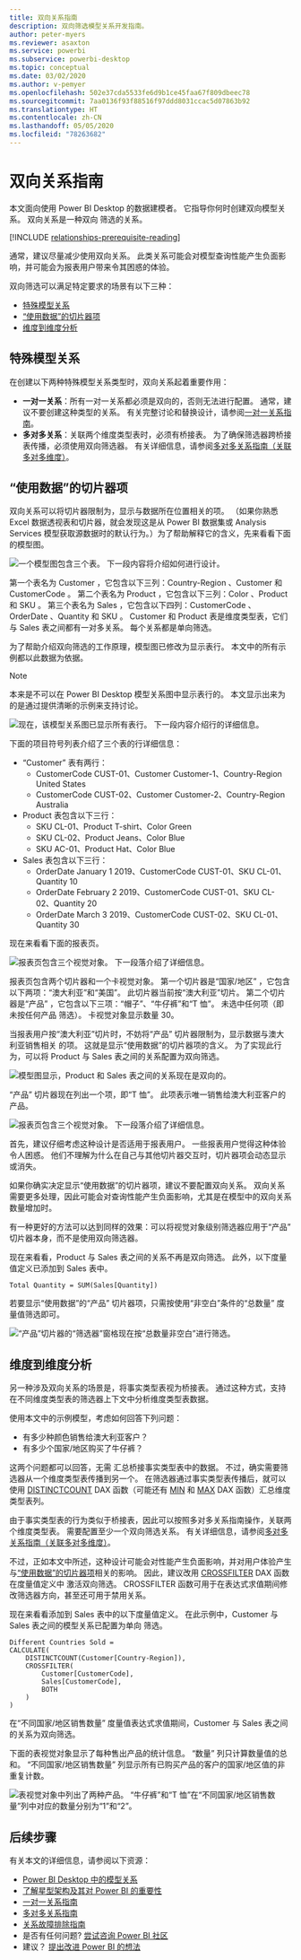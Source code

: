 ```yaml
---
title: 双向关系指南
description: 双向筛选模型关系开发指南。
author: peter-myers
ms.reviewer: asaxton
ms.service: powerbi
ms.subservice: powerbi-desktop
ms.topic: conceptual
ms.date: 03/02/2020
ms.author: v-pemyer
ms.openlocfilehash: 502e37cda5533fe6d9b1ce45faa67f809dbeec78
ms.sourcegitcommit: 7aa0136f93f88516f97ddd8031ccac5d07863b92
ms.translationtype: HT
ms.contentlocale: zh-CN
ms.lasthandoff: 05/05/2020
ms.locfileid: "78263682"
---
```

# <a name="bi-directional-relationship-guidance"></a>双向关系指南

本文面向使用 Power BI Desktop 的数据建模者。 它指导你何时创建双向模型关系。 双向关系是一种双向  筛选的关系。

[!INCLUDE [relationships-prerequisite-reading](includes/relationships-prerequisite-reading.md)]

通常，建议尽量减少使用双向关系。 此类关系可能会对模型查询性能产生负面影响，并可能会为报表用户带来令其困惑的体验。

双向筛选可以满足特定要求的场景有以下三种：

- [特殊模型关系](#special-model-relationships)
- [“使用数据”的切片器项](#slicer-items-with-data)
- [维度到维度分析](#dimension-to-dimension-analysis)

## <a name="special-model-relationships"></a>特殊模型关系

在创建以下两种特殊模型关系类型时，双向关系起着重要作用：

- **一对一关系**：所有一对一关系都必须是双向的，否则无法进行配置。 通常，建议不要创建这种类型的关系。 有关完整讨论和替换设计，请参阅[一对一关系指南](relationships-one-to-one.md)。
- **多对多关系**：关联两个维度类型表时，必须有桥接表。 为了确保筛选器跨桥接表传播，必须使用双向筛选器。 有关详细信息，请参阅[多对多关系指南（关联多对多维度）](relationships-many-to-many.md#relate-many-to-many-dimensions)。

## <a name="slicer-items-with-data"></a>“使用数据”的切片器项

双向关系可以将切片器限制为，显示与数据所在位置相关的项。 （如果你熟悉 Excel 数据透视表和切片器，就会发现这是从 Power BI 数据集或 Analysis Services 模型获取源数据时的默认行为。）为了帮助解释它的含义，先来看看下面的模型图。

![一个模型图包含三个表。 下一段内容将介绍如何进行设计。](media/relationships-bidirectional-filtering/sales-model-diagram.png)

第一个表名为 Customer  ，它包含以下三列：Country-Region  、Customer  和 CustomerCode  。 第二个表名为 Product  ，它包含以下三列：Color  、Product  和 SKU  。 第三个表名为 Sales  ，它包含以下四列：CustomerCode  、OrderDate  、Quantity  和 SKU  。 Customer  和 Product  表是维度类型表，它们与 Sales  表之间都有一对多关系。 每个关系都是单向筛选。

为了帮助介绍双向筛选的工作原理，模型图已修改为显示表行。 本文中的所有示例都以此数据为依据。

> [!NOTE]
> 本来是不可以在 Power BI Desktop 模型关系图中显示表行的。 本文显示出来为的是通过提供清晰的示例来支持讨论。

![现在，该模型关系图已显示所有表行。 下一段内容介绍行的详细信息。](media/relationships-bidirectional-filtering/sales-model-diagram-rows.png)

下面的项目符号列表介绍了三个表的行详细信息：

- “Customer”  表有两行：
  - CustomerCode  CUST-01、Customer  Customer-1、Country-Region  United States
  - CustomerCode  CUST-02、Customer  Customer-2、Country-Region  Australia
- Product  表包含以下三行：
  - SKU  CL-01、Product  T-shirt、Color  Green
  - SKU  CL-02、Product  Jeans、Color  Blue
  - SKU  AC-01、Product  Hat、Color  Blue
- Sales  表包含以下三行：
  - OrderDate  January 1 2019、CustomerCode  CUST-01、SKU  CL-01、Quantity  10
  - OrderDate  February 2 2019、CustomerCode  CUST-01、SKU  CL-02、Quantity  20
  - OrderDate  March 3 2019、CustomerCode  CUST-02、SKU  CL-01、Quantity  30

现在来看看下面的报表页。

![报表页包含三个视觉对象。 下一段落介绍了详细信息。](media/relationships-bidirectional-filtering/sales-report-no-bi-directional-filter.png)

报表页包含两个切片器和一个卡视觉对象。 第一个切片器是“国家/地区”  ，它包含以下两项：“澳大利亚”和“美国”。 此切片器当前按“澳大利亚”切片。 第二个切片器是“产品”  ，它包含以下三项：“帽子”、“牛仔裤”和“T 恤”。 未选中任何项（即未按任何产品  筛选）。 卡视觉对象显示数量 30。

当报表用户按“澳大利亚”切片时，不妨将“产品”  切片器限制为，显示数据与澳大利亚销售相关  的项。 这就是显示“使用数据”的切片器项的含义。 为了实现此行为，可以将 Product  与 Sales  表之间的关系配置为双向筛选。

![模型图显示，Product 和 Sales 表之间的关系现在是双向的。](media/relationships-bidirectional-filtering/sales-model-diagram-rows-bi-directional-filter.png)

“产品”  切片器现在列出一个项，即“T 恤”。 此项表示唯一销售给澳大利亚客户的产品。

![报表页包含三个视觉对象。 下一段落介绍了详细信息。](media/relationships-bidirectional-filtering/sales-report-bi-directional-filter.png)

首先，建议仔细考虑这种设计是否适用于报表用户。 一些报表用户觉得这种体验令人困惑。 他们不理解为什么在自己与其他切片器交互时，切片器项会动态显示或消失。

如果你确实决定显示“使用数据”的切片器项，建议不要配置双向关系。 双向关系需要更多处理，因此可能会对查询性能产生负面影响，尤其是在模型中的双向关系数量增加时。

有一种更好的方法可以达到同样的效果：可以将视觉对象级别筛选器应用于“产品”  切片器本身，而不是使用双向筛选器。

现在来看看，Product  与 Sales  表之间的关系不再是双向筛选。 此外，以下度量值定义已添加到 Sales  表中。

```dax
Total Quantity = SUM(Sales[Quantity])
```

若要显示“使用数据”的“产品”  切片器项，只需按使用“非空白”条件的“总数量”  度量值筛选即可。

![“产品”切片器的“筛选器”窗格现在按“总数量非空白”进行筛选。](media/relationships-bidirectional-filtering/filter-product-slicer-measure-is-not-blank.png)

## <a name="dimension-to-dimension-analysis"></a>维度到维度分析

另一种涉及双向关系的场景是，将事实类型表视为桥接表。 通过这种方式，支持在不同维度类型表的筛选器上下文中分析维度类型表数据。

使用本文中的示例模型，考虑如何回答下列问题：

- 有多少种颜色销售给澳大利亚客户？
- 有多少个国家/地区购买了牛仔裤？

这两个问题都可以回答，无需  汇总桥接事实类型表中的数据。 不过，确实需要筛选器从一个维度类型表传播到另一个。 在筛选器通过事实类型表传播后，就可以使用 [DISTINCTCOUNT](/dax/distinctcount-function-dax) DAX 函数（可能还有 [MIN](/dax/min-function-dax) 和 [MAX](/dax/max-function-dax) DAX 函数）汇总维度类型表列。

由于事实类型表的行为类似于桥接表，因此可以按照多对多关系指南操作，关联两个维度类型表。 需要配置至少一个双向筛选关系。 有关详细信息，请参阅[多对多关系指南（关联多对多维度）](relationships-many-to-many.md#relate-many-to-many-dimensions)。

不过，正如本文中所述，这种设计可能会对性能产生负面影响，并对用户体验产生与[“使用数据”的切片器项](#slicer-items-with-data)相关的影响。 因此，建议改用 [CROSSFILTER](/dax/crossfilter-function) DAX 函数在度量值定义中  激活双向筛选。 CROSSFILTER 函数可用于在表达式求值期间修改筛选器方向，甚至还可用于禁用关系。

现在来看看添加到 Sales  表中的以下度量值定义。 在此示例中，Customer  与 Sales  表之间的模型关系已配置为单向  筛选。

```dax
Different Countries Sold =
CALCULATE(
    DISTINCTCOUNT(Customer[Country-Region]),
    CROSSFILTER(
        Customer[CustomerCode],
        Sales[CustomerCode],
        BOTH
    )
)
```

在“不同国家/地区销售数量”  度量值表达式求值期间，Customer  与 Sales  表之间的关系为双向筛选。

下面的表视觉对象显示了每种售出产品的统计信息。 “数量”  列只计算数量值的总和。 “不同国家/地区销售数量”  列显示所有已购买产品的客户的国家/地区值的非重复计数。

![表视觉对象中列出了两种产品。 “牛仔裤”和“T 恤”在“不同国家/地区销售数量”列中对应的数量分别为“1”和“2”。](media/relationships-bidirectional-filtering/country-sales-crossfilter-function.png)

## <a name="next-steps"></a>后续步骤

有关本文的详细信息，请参阅以下资源：

- [Power BI Desktop 中的模型关系](../desktop-relationships-understand.md)
- [了解星型架构及其对 Power BI 的重要性](star-schema.md)
- [一对一关系指南](relationships-one-to-one.md)
- [多对多关系指南](relationships-many-to-many.md)
- [关系故障排除指南](relationships-troubleshoot.md)
- 是否有任何问题? [尝试咨询 Power BI 社区](https://community.powerbi.com/)
- 建议？ [提出改进 Power BI 的想法](https://ideas.powerbi.com/)
